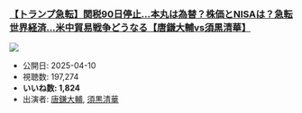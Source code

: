 ### [【トランプ急転】関税90日停止...本丸は為替？株価とNISAは？急転世界経済...米中貿易戦争どうなる【唐鎌大輔vs須黒清華】](https://www.youtube.com/watch?v=MMwMk6u7rFE)
[![](https://img.youtube.com/vi/MMwMk6u7rFE/sddefault.jpg)](https://www.youtube.com/watch?v=MMwMk6u7rFE)
-   公開日: 2025-04-10
-   視聴数: 197,274
-   **いいね数: 1,824**
-   出演者: [唐鎌大輔](/rehacq_fan/people/唐鎌大輔 "wikilink"), [須黒清華](/rehacq_fan/people/須黒清華 "wikilink")
